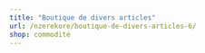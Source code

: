 ```yaml
---
title: "Boutique de divers articles"
url: /nzerekore/boutique-de-divers-articles-6/
shop: commodité
---
```

